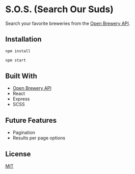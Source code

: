 # S.O.S. (Search Our Suds)

Search your favorite breweries from the [Open Brewery API](https://www.openbrewerydb.org/).

## Installation

```bash
npm install
```

```bash
npm start
```

## Built With

- [Open Brewery API](https://www.openbrewerydb.org/)
- React
- Express
- SCSS

## Future Features

- Pagination
- Results per page options

## License

[MIT](https://choosealicense.com/licenses/mit/)
